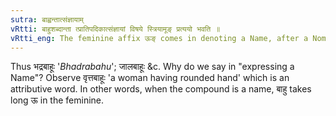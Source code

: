 ```yaml
---
sutra: बाह्वन्तात्संज्ञायाम्
vRtti: बाहुशब्दान्ता त्प्रातिपदिकात्संज्ञायां विषये स्त्रियामूङ् प्रत्ययो भवति ॥
vRtti_eng: The feminine affix ऊङ् comes in denoting a Name, after a Nominal-stem ending with the word बाहु ॥
---
```

Thus भद्रबाहूः '_Bhadrabahu_'; जालबाहूः &c. Why do we say in "expressing a Name"? Observe वृत्तबाहूः 'a woman having rounded hand' which is an attributive word. In other words, when the compound is a name, बाहु takes long ऊ in the feminine.
